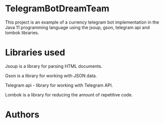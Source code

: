
# TelegramBotDreamTeam

This project is an example of a currency telegram bot implementation in the Java 11 programming language using the jsoup, gson, telegram api and lombok libraries.

# Libraries used

Jsoup is a library for parsing HTML documents.

Gson is a library for working with JSON data.

Telegram api - library for working with Telegram API.

Lombok is a library for reducing the amount of repetitive code.

# Authors
